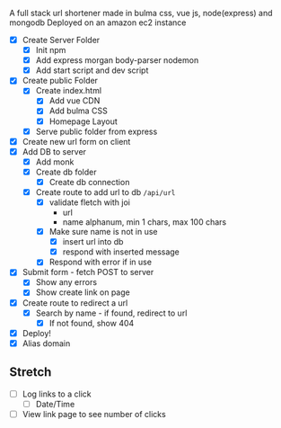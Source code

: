 A full stack url shortener made in bulma css, vue js, node(express) and mongodb
Deployed on an amazon ec2 instance


* [x] Create Server Folder
  * [x] Init npm
  * [x] Add express morgan body-parser nodemon
  * [x] Add start script and dev script
* [x] Create public Folder
  * [x] Create index.html
    * [x] Add vue CDN
    * [x] Add bulma CSS
    * [x] Homepage Layout
  * [x] Serve public folder from express
* [x] Create new url form on client
* [x] Add DB to server
  * [x] Add monk
  * [x] Create db folder
    * [x] Create db connection
  * [x] Create route to add url to db `/api/url`
    * [x] validate fletch with joi
      * url
      * name alphanum, min 1 chars, max 100 chars
    * [x] Make sure name is not in use
      * [x] insert url into db
      * [x] respond with inserted message
    * [x] Respond with error if in use
* [x] Submit form - fetch POST to server
  * [x] Show any errors
  * [x] Show create link on page
* [x] Create route to redirect a url
  * [x] Search by name - if found, redirect to url
    * [x] If not found, show 404
* [x] Deploy!
* [x] Alias domain

## Stretch
* [ ] Log links to a click
  * [ ] Date/Time
* [ ] View link page to see number of clicks
